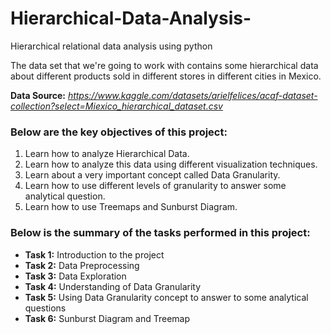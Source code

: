# Hierarchical-Data-Analysis-
Hierarchical relational data analysis using python


The data set that we're going to work with contains some hierarchical data about different products sold in different stores in different cities in Mexico.

__Data Source:__ *https://www.kaggle.com/datasets/arielfelices/acaf-dataset-collection?select=Miexico_hierarchical_dataset.csv*

### Below are the key objectives of this project:
1.	Learn how to analyze Hierarchical Data.
2.	Learn how to analyze this data using different visualization techniques.
3.	Learn about a very important concept called Data Granularity.
4.	Learn how to use different levels of granularity to answer some analytical question.
5.	Learn how to use Treemaps and Sunburst Diagram.

### Below is the summary of the tasks performed in this project:
- __Task 1:__ Introduction to the project
- __Task 2:__ Data Preprocessing
- __Task 3:__ Data Exploration
- __Task 4:__ Understanding of Data Granularity 
- __Task 5:__ Using Data Granularity concept to answer to some analytical questions
- __Task 6:__ Sunburst Diagram and Treemap
